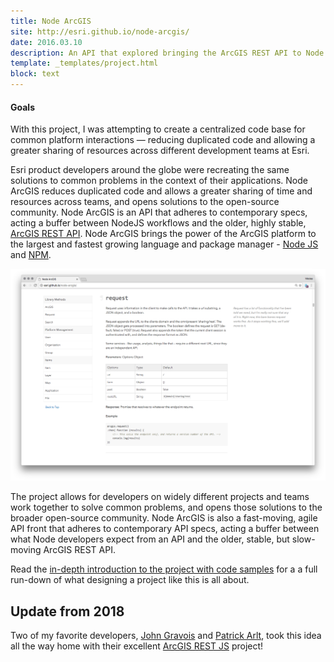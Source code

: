```yaml
---
title: Node ArcGIS
site: http://esri.github.io/node-arcgis/
date: 2016.03.10
description: An API that explored bringing the ArcGIS REST API to Node and NPM.
template: _templates/project.html
block: text
---
```


#### Goals

With this project, I was attempting to create a centralized code base for common platform interactions — reducing duplicated code and allowing a greater sharing of resources across different development teams at Esri.

Esri product developers around the globe were recreating the same solutions to common problems in the context of their applications. Node ArcGIS reduces duplicated code and allows a greater sharing of time and resources across teams, and opens solutions to the open-source community. Node ArcGIS is an API that adheres to contemporary specs, acting a buffer between NodeJS workflows and the older, highly stable, [ArcGIS REST API](https://developers.arcgis.com/rest). Node ArcGIS brings the power of the ArcGIS platform to the largest and fastest growing language and package manager - [Node JS](https://nodejs.org/en/) and [NPM](https://www.npmjs.com/package/arcgis).

![Node Arcgis Documentation](./docs.png)

The project allows for developers on widely different projects and teams work together to solve common problems, and opens those solutions to the broader open-source community. Node ArcGIS is also a fast-moving, agile API front that adheres to contemporary API specs, acting a buffer between what Node developers expect from an API and the older, stable, but slow-moving ArcGIS REST API.

Read the [in-depth introduction to the project with code samples](/texts/building-a-client-library/) for a a full run-down of what designing a project like this is all about.

## Update from 2018

Two of my favorite developers, [John Gravois](https://twitter.com/geogangster) and [Patrick Arlt](https://twitter.com/patrickarlt), took this idea all the way home with their excellent [ArcGIS REST JS](https://github.com/Esri/arcgis-rest-js) project!
